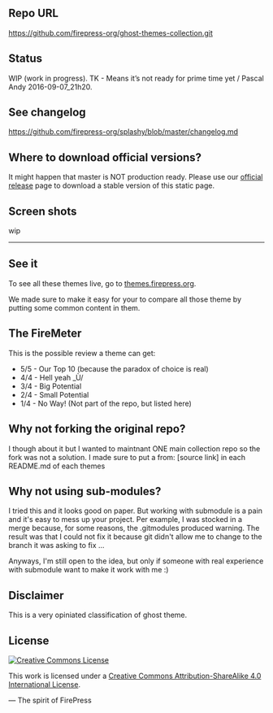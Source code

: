 ## Repo URL
https://github.com/firepress-org/ghost-themes-collection.git

## Status
WIP (work in progress). TK - Means it’s not ready for prime time yet / Pascal Andy 2016-09-07_21h20.

## See changelog
https://github.com/firepress-org/splashy/blob/master/changelog.md

## Where to download official versions?

It might happen that master is NOT production ready. Please use our [official release](https://github.com/firepress-org/splashy/releases) page to download a stable version of this static page. 

## Screen shots
wip

---

## See it

To see all these themes live, go to [themes.firepress.org](themes.firepress.org).

We made sure to make it easy for your to compare all those theme by putting some common content in them.

## The FireMeter

This is the possible review a theme can get:

- 5/5 - Our Top 10 (because the paradox of choice is real)
- 4/4 - Hell yeah _Ù/
- 3/4 - Big Potential
- 2/4 - Small Potential
- 1/4 - No Way! (Not part of the repo, but listed here)

## Why not forking the original repo?

I though about it but I wanted to maintnant ONE main collection repo so the fork was not a solution. I made sure to put a from: [source link] in each README.md of each themes

## Why not using sub-modules?

I tried this and it looks good on paper. But working with submodule is a pain and it's easy to mess up your project. Per example, I was stocked in a merge because, for some reasons, the .gitmodules produced warning. The result was that I could not fix it because git didn't allow me to change to the branch it was asking to fix ... 

Anyways, I'm still open to the idea, but only if someone with real experience with submodule want to make it work with me :)

## Disclaimer

This is a very opiniated classification of ghost theme. 

## License

[![Creative Commons License](https://i.creativecommons.org/l/by-sa/4.0/88x31.png)](http://creativecommons.org/licenses/by-sa/4.0/)

This work is licensed under a [Creative Commons Attribution-ShareAlike 4.0 International License](http://creativecommons.org/licenses/by-sa/4.0/).

— The spirit of FirePress